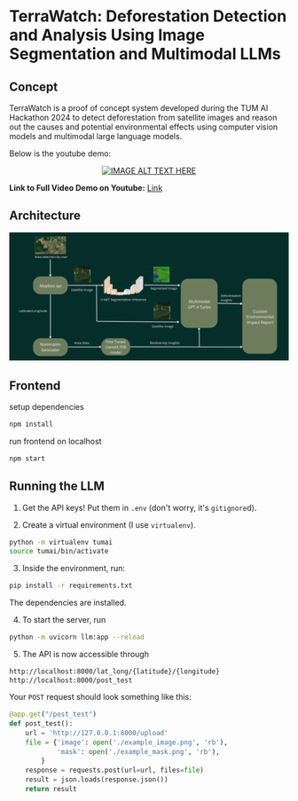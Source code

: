 # TerraWatch: Deforestation Detection and Analysis Using Image Segmentation and Multimodal LLMs

## Concept

TerraWatch is a proof of concept system developed during the TUM AI Hackathon 2024 to detect deforestation from satellite images and reason out the causes and potential environmental effects using computer vision models and multimodal large language models.

Below is the youtube demo: 

<div align="center">
  <a href="https://www.youtube.com/watch?v=3_woHe52Zwk">
    <img src="https://img.youtube.com/vi/3_woHe52Zwk/0.jpg" alt="IMAGE ALT TEXT HERE">
  </a>
</div>




**Link to Full Video Demo on Youtube:** [Link](https://www.youtube.com/watch?v=3_woHe52Zwk)


## Architecture

![TerraWatch Architecture](./assets/architecture%20diagram.png)

## Frontend

setup dependencies

```bash 
npm install
```

run frontend on localhost

```bash
npm start
```

## Running the LLM

1. Get the API keys! Put them in `.env` (don't worry, it's `gitignore`d).

2. Create a virtual environment (I use `virtualenv`).
```bash
python -m virtualenv tumai
source tumai/bin/activate
```

3. Inside the environment, run:
```bash
pip install -r requirements.txt
```
The dependencies are installed. 

4. To start the server, run
```bash
python -m uvicorn llm:app --reload
```

5. The API is now accessible through
```url
http://localhost:8000/lat_long/{latitude}/{longitude}
http://localhost:8000/post_test
```

Your `POST` request should look something like this:
```python
@app.get("/post_test")
def post_test():
    url = 'http://127.0.0.1:8000/upload'
    file = {'image': open('./example_image.png', 'rb'),
            'mask': open('./example_mask.png', 'rb'),
        }
    response = requests.post(url=url, files=file)
    result = json.loads(response.json())
    return result
```
